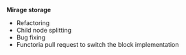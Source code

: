 **Mirage storage**

* Refactoring
* Child node splitting
* Bug fixing
* Functoria pull request to switch the block implementation
